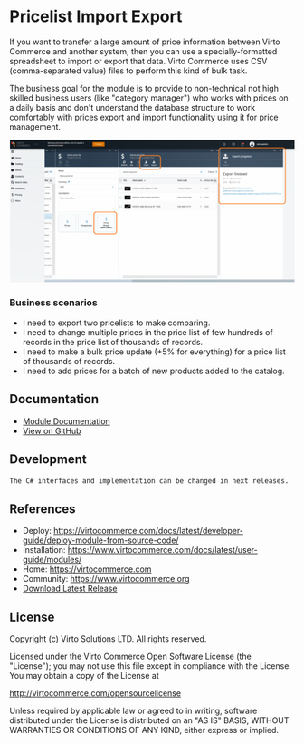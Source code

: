 # Pricelist Import Export

If you want to transfer a large amount of price information between Virto Commerce and another system,
then you can use a specially-formatted spreadsheet to import or export that data. Virto Commerce uses CSV (comma-separated value) files to perform this kind of bulk task.


The business goal for the module is to provide to non-technical not high skilled business users (like "category manager") who works with prices on a daily basis and don't understand the database structure to work comfortably with prices export and import functionality using it for price management.

![Main-Scree](docs/media/main-screen.png)

### Business scenarios
* I need to export two pricelists to make comparing. 
* I need to change multiple prices in the price list of few hundreds of records in the price list of thousands of records.
* I need to make a bulk price update (+5% for everything) for a price list of thousands of records.
* I need to add prices for a batch of new products added to the catalog.


## Documentation
* [Module Documentation](https://virtocommerce.com/docs/latest/modules/simple-export-import/)
* [View on GitHub](docs/index.md)

## Development
    The C# interfaces and implementation can be changed in next releases.

## References

* Deploy: https://virtocommerce.com/docs/latest/developer-guide/deploy-module-from-source-code/
* Installation: https://www.virtocommerce.com/docs/latest/user-guide/modules/
* Home: https://virtocommerce.com
* Community: https://www.virtocommerce.org
* [Download Latest Release](https://github.com/VirtoCommerce/vc-module-simple-export-import/releases/latest)

## License

Copyright (c) Virto Solutions LTD.  All rights reserved.

Licensed under the Virto Commerce Open Software License (the "License"); you
may not use this file except in compliance with the License. You may
obtain a copy of the License at

http://virtocommerce.com/opensourcelicense

Unless required by applicable law or agreed to in writing, software
distributed under the License is distributed on an "AS IS" BASIS,
WITHOUT WARRANTIES OR CONDITIONS OF ANY KIND, either express or
implied.
